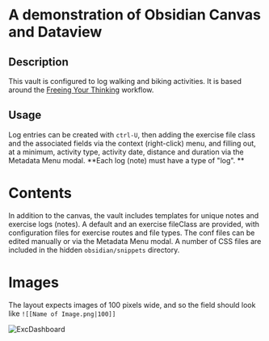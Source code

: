 # A demonstration of Obsidian Canvas and Dataview

## Description

This vault is configured to log walking and biking activities. It is based around the [Freeing Your Thinking](https://biscotty.online/blogs/freeing-your-thinking-part-1) workflow. 

## Usage

Log entries can be created with `ctrl-U`, then adding the exercise file class and the associated fields via the context (right-click) menu, and filling out, at a minimum, activity type, activity date, distance and duration via the Metadata Menu modal. **Each log (note) must have a type of "log". **

# Contents

In addition to the canvas, the vault includes templates for unique notes and exercise logs (notes). A default and an exercise fileClass are provided, with configuration files for exercise routes and file types. The conf files can be edited manually or via the Metadata Menu modal. A number of CSS files are included in the hidden `obsidian/snippets` directory.

# Images

The layout expects images of 100 pixels wide, and so the field should look like `![[Name of Image.png|100]]` 

![ExcDashboard](https://github.com/biscotty666/Obsidian-Exercise-Dashboard/assets/107413839/7abb1fd4-96b7-4844-8ae0-1827c4552c28)

